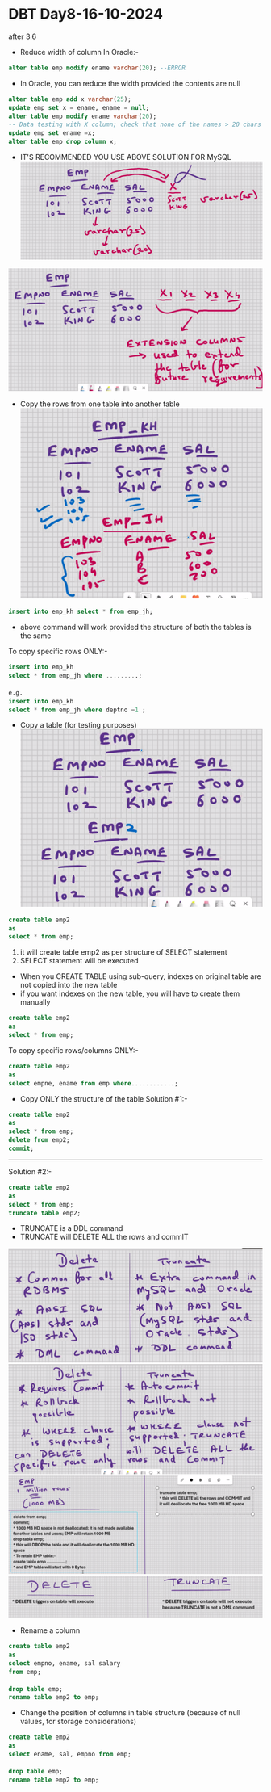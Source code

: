 # DBT Day8-16-10-2024

after 3.6

- Reduce width of column
  In Oracle:-

```sql
alter table emp modify ename varchar(20); --ERROR
```

- In Oracle, you can reduce the width provided the contents are null

```sql
alter table emp add x varchar(25);
update emp set x = ename, ename = null;
alter table emp modify ename varchar(20);
-- Data testing with X column; check that none of the names > 20 chars
update emp set ename =x;
alter table emp drop column x;
```

- IT'S RECOMMENDED YOU USE ABOVE SOLUTION FOR MySQL
  ![alt text](Images/Table1.png)

![alt text](Images/Table2.png)

- Copy the rows from one table into another table
  ![alt text](Images/Table3.png)

```sql
insert into emp_kh select * from emp_jh;
```

- above command will work provided the structure of both the tables is the same

To copy specific rows ONLY:-

```sql
insert into emp_kh
select * from emp_jh where .........;

e.g.
insert into emp_kh
select * from emp_jh where deptno =1 ;
```

- Copy a table (for testing purposes)
  ![alt text](Images/Table4.png)

```sql
create table emp2
as
select * from emp;
```

1. it will create table emp2 as per structure of SELECT statement
2. SELECT statement will be executed

- When you CREATE TABLE using sub-query, indexes on original table are not copied into the new table
- if you want indexes on the new table, you will have to create them manually

```sql
create table emp2
as
select * from emp;
```

To copy specific rows/columns ONLY:-

```sql
create table emp2
as
select empne, ename from emp where............;
```

- Copy ONLY the structure of the table
  Solution #1:-

```sql
create table emp2
as
select * from emp;
delete from emp2;
commit;
```

---

Solution #2:-

```sql
create table emp2
as
select * from emp;
truncate table emp2;
```

- TRUNCATE is a DDL command
- TRUNCATE will DELETE ALL the rows and commlT

![alt text](Images/DeleteVsTrunacte.png)
![alt text](Images/DeleteVsTrunacte2.png)
![alt text](Images/DeleteVsTrunacte3.png)
![alt text](Images/DeleteVsTrunacte4.png)

- Rename a column

```sql
create table emp2
as
select empno, ename, sal salary
from emp;

drop table emp;
rename table emp2 to emp;
```

- Change the position of columns in table structure (because of null values, for storage considerations)

```sql
create table emp2
as
select ename, sal, empno from emp;

drop table emp;
rename table emp2 to emp;
```
